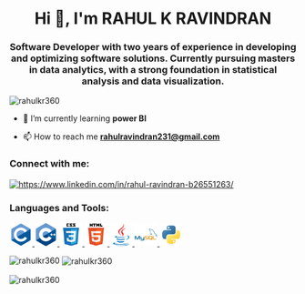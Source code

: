 <h1 align="center">Hi 👋, I'm RAHUL K RAVINDRAN</h1>
<h3 align="center">Software Developer with two years of experience in developing and optimizing software solutions. Currently pursuing masters in data analytics, with a strong foundation in statistical analysis and data visualization.</h3>

<p align="left"> <img src="https://komarev.com/ghpvc/?username=rahulkr360&label=Profile%20views&color=0e75b6&style=flat" alt="rahulkr360" /> </p>

- 🌱 I’m currently learning **power BI**

- 📫 How to reach me **rahulravindran231@gmail.com**

<h3 align="left">Connect with me:</h3>
<p align="left">
<a href="https://linkedin.com/in/https://www.linkedin.com/in/rahul-ravindran-b26551263/" target="blank"><img align="center" src="https://raw.githubusercontent.com/rahuldkjain/github-profile-readme-generator/master/src/images/icons/Social/linked-in-alt.svg" alt="https://www.linkedin.com/in/rahul-ravindran-b26551263/" height="30" width="40" /></a>
</p>

<h3 align="left">Languages and Tools:</h3>
<p align="left"> <a href="https://www.cprogramming.com/" target="_blank" rel="noreferrer"> <img src="https://raw.githubusercontent.com/devicons/devicon/master/icons/c/c-original.svg" alt="c" width="40" height="40"/> </a> <a href="https://www.w3schools.com/cpp/" target="_blank" rel="noreferrer"> <img src="https://raw.githubusercontent.com/devicons/devicon/master/icons/cplusplus/cplusplus-original.svg" alt="cplusplus" width="40" height="40"/> </a> <a href="https://www.w3schools.com/css/" target="_blank" rel="noreferrer"> <img src="https://raw.githubusercontent.com/devicons/devicon/master/icons/css3/css3-original-wordmark.svg" alt="css3" width="40" height="40"/> </a> <a href="https://www.w3.org/html/" target="_blank" rel="noreferrer"> <img src="https://raw.githubusercontent.com/devicons/devicon/master/icons/html5/html5-original-wordmark.svg" alt="html5" width="40" height="40"/> </a> <a href="https://www.java.com" target="_blank" rel="noreferrer"> <img src="https://raw.githubusercontent.com/devicons/devicon/master/icons/java/java-original.svg" alt="java" width="40" height="40"/> </a> <a href="https://www.mysql.com/" target="_blank" rel="noreferrer"> <img src="https://raw.githubusercontent.com/devicons/devicon/master/icons/mysql/mysql-original-wordmark.svg" alt="mysql" width="40" height="40"/> </a> <a href="https://www.python.org" target="_blank" rel="noreferrer"> <img src="https://raw.githubusercontent.com/devicons/devicon/master/icons/python/python-original.svg" alt="python" width="40" height="40"/> </a> </p>

<p><img align="left" src="https://github-readme-stats.vercel.app/api/top-langs?username=rahulkr360&show_icons=true&locale=en&layout=compact" alt="rahulkr360" /></p>

<p>&nbsp;<img align="center" src="https://github-readme-stats.vercel.app/api?username=rahulkr360&show_icons=true&locale=en" alt="rahulkr360" /></p>

<p><img align="center" src="https://github-readme-streak-stats.herokuapp.com/?user=rahulkr360&" alt="rahulkr360" /></p>
